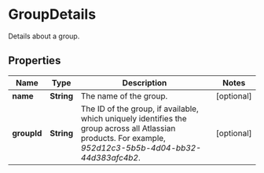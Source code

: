 

# GroupDetails

Details about a group.
## Properties

Name | Type | Description | Notes
------------ | ------------- | ------------- | -------------
**name** | **String** | The name of the group. |  [optional]
**groupId** | **String** | The ID of the group, if available, which uniquely identifies the group across all Atlassian products. For example, *952d12c3-5b5b-4d04-bb32-44d383afc4b2*. |  [optional]



